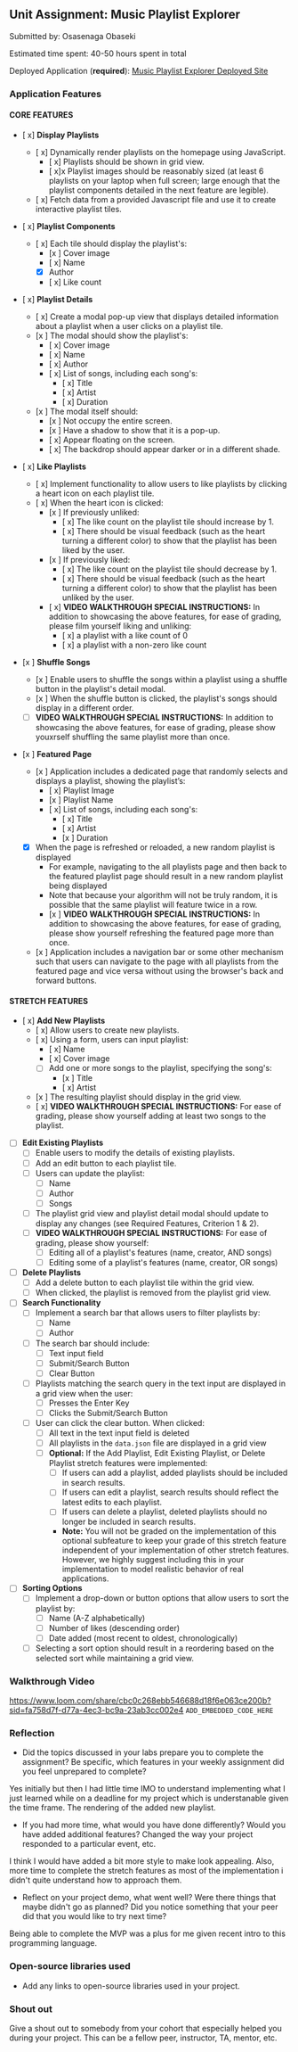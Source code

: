 ## Unit Assignment: Music Playlist Explorer

Submitted by: Osasenaga Obaseki

Estimated time spent: 40-50 hours spent in total

Deployed Application (**required**): [Music Playlist Explorer Deployed Site](https://music-playlist-s5lm.onrender.com/)

### Application Features

#### CORE FEATURES

- [ x] **Display Playlists**
  - [ x] Dynamically render playlists on the homepage using JavaScript.
    - [ x] Playlists should be shown in grid view.
    - [ x]x Playlist images should be reasonably sized (at least 6 playlists on your laptop when full screen; large enough that the playlist components detailed in the next feature are legible).
  - [ x] Fetch data from a provided Javascript file and use it to create interactive playlist tiles.

- [ x] **Playlist Components**
  - [ x] Each tile should display the playlist's:
    - [x ] Cover image
    - [ x] Name
    - [x] Author
    - [ x] Like count

- [ x] **Playlist Details**
  - [ x] Create a modal pop-up view that displays detailed information about a playlist when a user clicks on a playlist tile.
  - [x ] The modal should show the playlist's:
    - [ x] Cover image
    - [ x] Name
    - [ x] Author
    - [ x] List of songs, including each song's:
      - [ x] Title
      - [ x] Artist
      - [ x] Duration
  - [x ] The modal itself should:
    - [x ] Not occupy the entire screen.
    - [x ] Have a shadow to show that it is a pop-up.
    - [ x] Appear floating on the screen.
    - [ x] The backdrop should appear darker or in a different shade.

- [ x] **Like Playlists**
  - [ x] Implement functionality to allow users to like playlists by clicking a heart icon on each playlist tile.
  - [ x] When the heart icon is clicked:
    - [x ] If previously unliked:
      - [ x] The like count on the playlist tile should increase by 1.
      - [ x] There should be visual feedback (such as the heart turning a different color) to show that the playlist has been liked by the user.
    - [x ] If previously liked:
      - [ x] The like count on the playlist tile should decrease by 1.
      - [ x] There should be visual feedback (such as the heart turning a different color) to show that the playlist has been unliked by the user.
    - [ x] **VIDEO WALKTHROUGH SPECIAL INSTRUCTIONS:** In addition to showcasing the above features, for ease of grading, please film yourself liking and unliking:
      - [ x] a playlist with a like count of 0
      - [ x] a playlist with a non-zero like count

- [x ] **Shuffle Songs**
  - [x ] Enable users to shuffle the songs within a playlist using a shuffle button in the playlist's detail modal.
  - [x ] When the shuffle button is clicked, the playlist's songs should display in a different order.
  - [ ] **VIDEO WALKTHROUGH SPECIAL INSTRUCTIONS:** In addition to showcasing the above features, for ease of grading, please show youxrself shuffling the same playlist more than once. 
  
- [x ] **Featured Page**
  - [x ] Application includes a dedicated page that randomly selects and displays a playlist, showing the playlist’s:
    - [ x] Playlist Image
    - [x ] Playlist Name
    - [ x] List of songs, including each song's:
      - [ x] Title
      - [ x] Artist
      - [x ] Duration
  - [x] When the page is refreshed or reloaded, a new random playlist is displayed
    - For example, navigating to the all playlists page and then back to the featured playlist page should result in a new random playlist being displayed
    - Note that because your algorithm will not be truly random, it is possible that the same playlist will feature twice in a row. 
    - [x ] **VIDEO WALKTHROUGH SPECIAL INSTRUCTIONS:** In addition to showcasing the above features, for ease of grading, please show yourself refreshing the featured page more than once. 
  - [x ] Application includes a navigation bar or some other mechanism such that users can navigate to the page with all playlists from the featured page and vice versa without using the browser's back and forward buttons. 

#### STRETCH FEATURES

- [ x] **Add New Playlists**
  - [ x] Allow users to create new playlists.
  - [ x] Using a form, users can input playlist:
    - [ x] Name
    - [ x] Cover image
    - [ ] Add one or more songs to the playlist, specifying the song's:
      - [x ] Title
      - [ x] Artist
  - [x ] The resulting playlist should display in the grid view.
  - [ x] **VIDEO WALKTHROUGH SPECIAL INSTRUCTIONS:** For ease of grading, please show yourself adding at least two songs to the playlist. 

- [ ] **Edit Existing Playlists**
  - [ ] Enable users to modify the details of existing playlists.
  - [ ] Add an edit button to each playlist tile.
  - [ ] Users can update the playlist:
    - [ ] Name
    - [ ] Author
    - [ ] Songs
  - [ ] The playlist grid view and playlist detail modal should update to display any changes (see Required Features, Criterion 1 & 2).
  - [ ] **VIDEO WALKTHROUGH SPECIAL INSTRUCTIONS:** For ease of grading, please show yourself:
    - [ ] Editing all of a playlist's features (name, creator, AND songs)
    - [ ] Editing some of a playlist's features (name, creator, OR songs) 

- [ ] **Delete Playlists**
  - [ ] Add a delete button to each playlist tile within the grid view.
  - [ ] When clicked, the playlist is removed from the playlist grid view.

- [ ] **Search Functionality**
  - [ ] Implement a search bar that allows users to filter playlists by:
    - [ ] Name 
    - [ ] Author
  - [ ] The search bar should include:
    - [ ] Text input field
    - [ ] Submit/Search Button
    - [ ] Clear Button
  - [ ] Playlists matching the search query in the text input are displayed in a grid view when the user:
    - [ ] Presses the Enter Key
    - [ ] Clicks the Submit/Search Button 
  - [ ] User can click the clear button. When clicked:
    - [ ] All text in the text input field is deleted
    - [ ] All playlists in the `data.json` file are displayed in a grid view
    - [ ] **Optional:** If the Add Playlist, Edit Existing Playlist, or Delete Playlist stretch features were implemented:
      - [ ] If users can add a playlist, added playlists should be included in search results.
      - [ ] If users can edit a playlist, search results should reflect the latest edits to each playlist.
      - [ ] If users can delete a playlist, deleted playlists should no longer be included in search results.
      - **Note:** You will not be graded on the implementation of this optional subfeature to keep your grade of this stretch feature independent of your implementation of other stretch features. However, we highly suggest including this in your implementation to model realistic behavior of real applications. 

- [ ] **Sorting Options**
  - [ ] Implement a drop-down or button options that allow users to sort the playlist by:
    - [ ] Name (A-Z alphabetically)
    - [ ] Number of likes (descending order)
    - [ ] Date added (most recent to oldest, chronologically)
  - [ ] Selecting a sort option should result in a reordering based on the selected sort while maintaining a grid view.

### Walkthrough Video

https://www.loom.com/share/cbc0c268ebb546688d18f6e063ce200b?sid=fa758d7f-d77a-4ec3-bc9a-23ab3cc002e4 
`ADD_EMBEDDED_CODE_HERE`

### Reflection

* Did the topics discussed in your labs prepare you to complete the assignment? Be specific, which features in your weekly assignment did you feel unprepared to complete?

Yes initially but then I had little time IMO to understand implementing what I just learned while on a deadline for my project which is understanable given the time frame. The rendering of the added new playlist.

* If you had more time, what would you have done differently? Would you have added additional features? Changed the way your project responded to a particular event, etc.
  
 I think I would have added a bit more style to make look appealing. Also, more time to complete the stretch features as most of the implementation i didn't quite understand how to approach them.

* Reflect on your project demo, what went well? Were there things that maybe didn't go as planned? Did you notice something that your peer did that you would like to try next time?

Being able to complete the MVP  was a plus for me given recent intro to this programming language.


### Open-source libraries used

- Add any links to open-source libraries used in your project.

### Shout out

Give a shout out to somebody from your cohort that especially helped you during your project. This can be a fellow peer, instructor, TA, mentor, etc. 